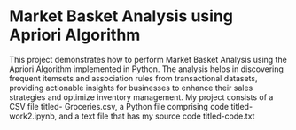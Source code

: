 # Market Basket Analysis using Apriori Algorithm
This project demonstrates how to perform Market Basket Analysis using the Apriori Algorithm implemented in Python. 
The analysis helps in discovering frequent itemsets and association rules from transactional datasets, 
providing actionable insights for businesses to enhance their sales strategies and optimize inventory management.
My project consists of a CSV file titled- Groceries.csv, a Python file comprising code titled- work2.ipynb, and a text file that has my source code titled-code.txt
